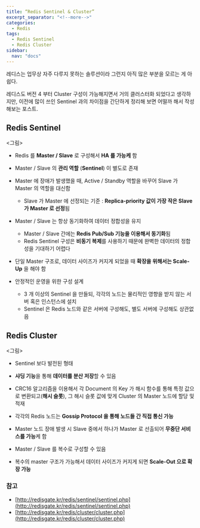 ```yaml
---
title: “Redis Sentinel & Cluster”
excerpt_separator: "<!--more-->"
categories:
  - Redis
tags:
  - Redis Sentinel
  - Redis Cluster
sidebar:
  nav: "docs"
---
```

레디스는 업무상 자주 다루지 못하는 솔루션이라 그런지 아직 많은 부분을 모르는 게 아쉽다.

레디스도 버전 4 부터 Cluster 구성이 가능해지면서 거의 클러스터화 되었다고 생각하지만, 이전에 많이 쓰인 Sentinel 과의 차이점을 간단하게 정리해 보면 어떨까 해서 작성해보는 포스트.

## Redis Sentinel

<그림>

- Redis 를 **Master / Slave** 로 구성해서 **HA 를 가능케** 함
- Master / Slave 의 **관리 역할** (**Sentinel**) 이 별도로 존재

- Master 에 장애가 발생했을 때, Active / Standby 역할을 바꾸어 Slave 가 Master 의 역할을 대신함
    - Slave 가 Master 에 선정되는 기준 : **Replica-priority 값이 가장 작은 Slave 가 Master 로 선정**됨

- Master / Slave 는 항상 동기화하여 데이터 정합성을 유지
    - Master / Slave 간에는 **Redis Pub/Sub 기능을 이용해서 동기화**됨
    - Redis Sentinel 구성은 **비동기 복제**를 사용하기 때문에 완벽한 데이터의 정합성을 기대하기 어렵다
    
- 단일 Master 구조로, 데이터 사이즈가 커지게 되었을 때 **확장을 위해서는 Scale-Up** 을 해야 함

- 안정적인 운영을 위한 구성 설계
    - 3 개 이상의 Sentinel 을 만들되, 각각의 노드는 물리적인 영향을 받지 않는 서버 혹은 인스턴스에 설치
    - Sentinel 은 Redis 노드와 같은 서버에 구성해도, 별도 서버에 구성해도 상관없음

## Redis Cluster

<그림>

- Sentinel 보다 발전된 형태
- **샤딩 기능**을 통해 **데이터를 분산 저장**할 수 있음
- CRC16 알고리즘을 이용해서 각 Document 의 Key 가 해시 함수를 통해 특정 값으로 변환되고(**해시 슬롯**),
그 해시 슬롯 값에 맞게 Cluster 의 Master 노드에 할당 및 적재
- 각각의 Redis 노드는 **Gossip Protocol 을 통해 노드들 간 직접 통신 가능**
- Master 노드 장애 발생 시 Slave 중에서 하나가 Master 로 선출되어 **무중단 서비스를 가능**케 함

- Master / Slave 를 복수로 구성할 수 있음
- 복수의 master 구조가 가능해서 데이터 사이즈가 커지게 되면 **Scale-Out 으로 확장 가능**

### 참고

- [http://redisgate.kr/redis/sentinel/sentinel.php](http://redisgate.kr/redis/sentinel/sentinel.php)
- [http://redisgate.kr/redis/cluster/cluster.php](http://redisgate.kr/redis/cluster/cluster.php)

